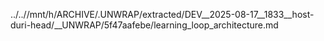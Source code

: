 ../..//mnt/h/ARCHIVE/.UNWRAP/extracted/DEV__2025-08-17__1833__host-duri-head/__UNWRAP/5f47aafebe/learning_loop_architecture.md